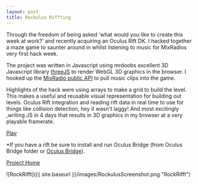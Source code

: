 ```yaml
---
layout: post
title: Rockulus Riffting
---
```


Through the freedom of being asked 'what would you like to create this week at work?' and recently acquiring an Oculus Rift DK. I hacked together a maze game to saunter around in whilst listening to music for MixRadios very first hack week. 

The project was written in Javascript using mrdoobs excellent 3D Javascript library [threeJS](http://threejs.org/) to render WebGL 3D graphics in the browser. I hooked up the [MixRadio public API](http://dev.mixrad.io/doc/rest/) to pull music clips into the game.

Highlights of the hack were using arrays to make a grid to build the level. This makes a useful and reusable visual representation for building out levels. Oculus Rift integration and reading rift data in real time to use for things like collision detection, hey it wasn't laggy! And most excitingly ,writing JS in 4 days that results in 3D graphics in my browser at a very playable framerate. 


[Play](http://almerc.github.io/RockulusRifft/)

*If you have a rift be sure to install and run Oculus Bridge (from Oculus Bridge folder or [Oculus Bridge](https://github.com/Instrument/oculus-bridge)).

[Project Home](http://github.com/Almerc/RockulusRifft/)

![RockRifft]({{ site.baseurl }}/images/RockulusScreenshot.png "RockRifft")




 



